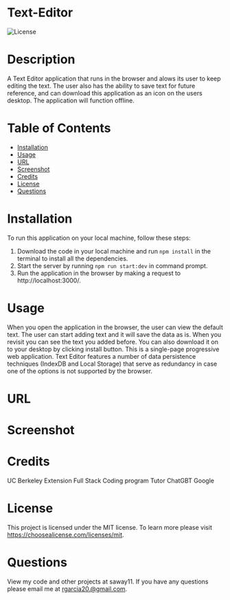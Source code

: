 # Text-Editor
![License](https://img.shields.io/badge/license-MIT-blue.svg)
# Description
A Text Editor application that runs in the browser and alows its user to keep editing the text. The user also has the ability to save text for future reference, and can download this application as an icon on the users desktop. The application will function offline.
# Table of Contents
- [Installation](#installation)
- [Usage](#usage)
- [URL](#URL)
- [Screenshot](#screenshot)
- [Credits](#credits)
- [License](#license)
- [Questions](#questions)
# Installation
To run this application on your local machine, follow these steps:
1. Download the code in your local machine and run `npm install` in the terminal to install all the dependencies.
2. Start the server by running `npm run start:dev` in command prompt.
3. Run the application in the browser by making a request to http://localhost:3000/.
# Usage
When you open the application in the browser, the user can view the default text. The user
can start adding text and it will save the data as is. When you revisit you can see the 
text you added before. You can also download it on to your desktop by clicking install 
button. This is a single-page progressive web application. Text Editor features a number 
of data persistence techniques (IndexDB and Local Storage) that serve as redundancy
in case one of the options is not supported by the browser.
# URL
# Screenshot
# Credits
UC Berkeley Extension Full Stack Coding program
Tutor
ChatGBT
Google
# License
This project is licensed under the MIT license. To learn more please visit https://choosealicense.com/licenses/mit.
# Questions
View my code and other projects at saway11.
If you have any questions please email me at rgarcia20.@gmail.com.
